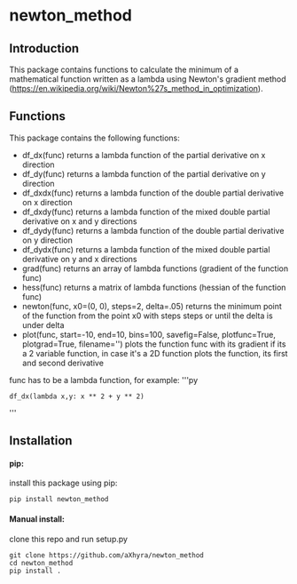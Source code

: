 newton_method
=============

## Introduction
This package contains functions to calculate the minimum of a mathematical function written as a lambda using Newton's
gradient method (https://en.wikipedia.org/wiki/Newton%27s_method_in_optimization).

## Functions
This package contains the following functions:
* df_dx(func) returns a lambda function of the partial derivative on x direction
* df_dy(func) returns a lambda function of the partial derivative on y direction
* df_dxdx(func) returns a lambda function of the double partial derivative on x direction
* df_dxdy(func) returns a lambda function of the mixed double partial derivative on x and y directions
* df_dydy(func) returns a lambda function of the double partial derivative on y direction
* df_dydx(func) returns a lambda function of the mixed double partial derivative on y and x directions
* grad(func) returns an array of lambda functions (gradient of the function func)
* hess(func) returns a matrix of lambda functions (hessian of the function func)
* newton(func, x0=(0, 0), steps=2, delta=.05) returns the minimum point of the function from the point x0 with steps
steps or until the delta is under delta
* plot(func, start=-10, end=10, bins=100, savefig=False, plotfunc=True, plotgrad=True, filename='') plots the function
func with its gradient if its a 2 variable function, in case it's a 2D function plots the function, its first and second
derivative

func has to be a lambda function, for example: 
'''py

    df_dx(lambda x,y: x ** 2 + y ** 2)
'''

## Installation
#### pip:
install this package using pip:

    pip install newton_method
#### Manual install:
clone this repo and run setup.py
 
    git clone https://github.com/aXhyra/newton_method
    cd newton_method
    pip install .

